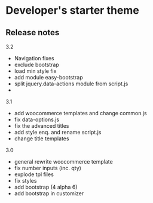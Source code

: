 # Developer's starter theme #

## Release notes ##
3.2
- Navigation fixes
- exclude bootstrap
- load min style fix
- add module easy-bootstrap
- split jquery.data-actions module from script.js
- 
3.1
- add woocommerce templates and change common.js
- fix data-options.js 
- fix the advanced titles
- add style enq. and rename script.js
- change title templates

3.0
- general rewrite woocommerce template
- fix number inputs (inc. qty)
- explode tpl files
- fix styles
- add bootstrap (4 alpha 6)
- add bootstrap in customizer